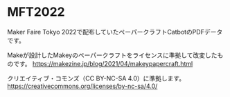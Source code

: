 # MFT2022
Maker Faire Tokyo 2022で配布していたペーパークラフトCatbotのPDFデータです。

Makeが設計したMakeyのペーパークラフトをライセンスに準拠して改変したものです。
https://makezine.jp/blog/2021/04/makeypapercraft.html

クリエイティブ・コモンズ（CC BY-NC-SA 4.0）に準拠します。
https://creativecommons.org/licenses/by-nc-sa/4.0/
